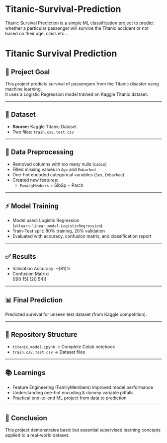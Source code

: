 # Titanic-Survival-Prediction
Titanic Survival Prediction is a simple ML classification project to predict whether a particular passenger will survive the Titanic accident or not based on their age, class etc...

# Titanic Survival Prediction

## 🚀 Project Goal  
This project predicts survival of passengers from the Titanic disaster using machine learning.  
It uses a Logistic Regression model trained on Kaggle Titanic dataset.

---

## 🧱 Dataset  
- **Source:** Kaggle Titanic Dataset  
- Two files: `train.csv`, `test.csv`  

---

## 🔧 Data Preprocessing  
- Removed columns with too many nulls (`Cabin`)  
- Filled missing values in `Age` and `Embarked`  
- One-hot encoded categorical variables (`Sex`, `Embarked`)  
- Created new features:  
    - `FamilyMembers` = SibSp + Parch   

---

## ⚡ Model Training  
- Model used: Logistic Regression (`sklearn.linear_model.LogisticRegression`)  
- Train-Test split: 80% training, 20% validation  
- Evaluated with accuracy, confusion matrix, and classification report  

---

## ✅ Results  
- Validation Accuracy: ~[81]%  
- Confusion Matrix:  
    ([90 15]
     [20 54])  

---

## 📊 Final Prediction  
Predicted survival for unseen test dataset (from Kaggle competition).

---

## 📂 Repository Structure  
- `titanic_model.ipynb` → Complete Colab notebook  
- `train.csv`, `test.csv` → Dataset files  

---

## 📚 Learnings  
- Feature Engineering (FamilyMembers) improved model performance  
- Understanding one-hot encoding & dummy variable pitfalls  
- Practical end-to-end ML project from data to prediction  

---

## 🎯 Conclusion  
This project demonstrates basic but essential supervised learning concepts applied to a real-world dataset.  
